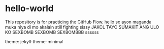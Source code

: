 # hello-world
This repository is for practicing the GitHub Flow.
hello so ayon maganda muka niya di mo akalain still fighting sissy 
JAKOL TAYO SUMAKIT ANG ULO KO SEXBOMB SEXBOMB SEXBOMBBB
<h> ssssss </h>

theme: jekyll-theme-minimal 
